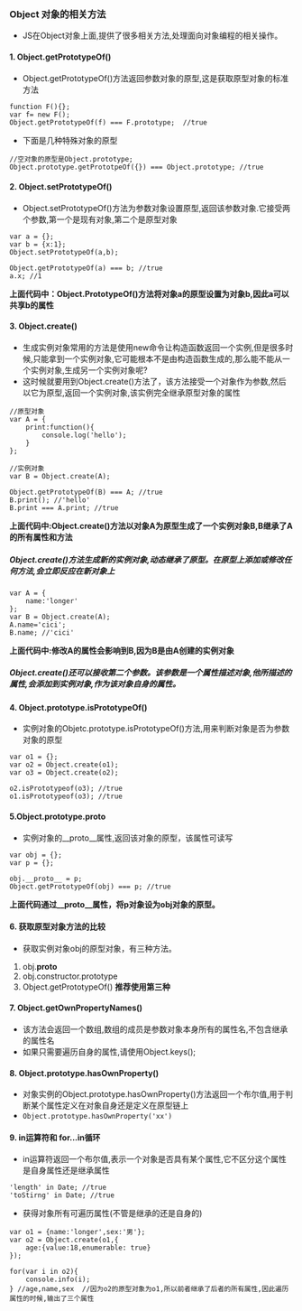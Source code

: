 ### Object 对象的相关方法
- JS在Object对象上面,提供了很多相关方法,处理面向对象编程的相关操作。
#### 1. Object.getPrototypeOf()
- Object.getPrototypeOf()方法返回参数对象的原型,这是获取原型对象的标准方法
```
function F(){};
var f= new F();
Object.getPrototypeOf(f) === F.prototype;  //true
```
- 下面是几种特殊对象的原型
```
//空对象的原型是Object.prototype;
Object.prototype.getPrototpeOf({}) === Object.prototype; //true
```
#### 2. Object.setPrototypeOf()
- Object.setPrototypeOf()方法为参数对象设置原型,返回该参数对象.它接受两个参数,第一个是现有对象,第二个是原型对象
```
var a = {};
var b = {x:1};
Object.setPrototypeOf(a,b);

Object.getPrototypeOf(a) === b; //true
a.x; //1
```
**上面代码中：Object.PrototypeOf()方法将对象a的原型设置为对象b,因此a可以共享b的属性**
#### 3. Object.create()
- 生成实例对象常用的方法是使用new命令让构造函数返回一个实例,但是很多时候,只能拿到一个实例对象,它可能根本不是由构造函数生成的,那么能不能从一个实例对象,生成另一个实例对象呢?
- 这时候就要用到Object.create()方法了，该方法接受一个对象作为参数,然后以它为原型,返回一个实例对象,该实例完全继承原型对象的属性
```
//原型对象
var A = {
    print:function(){
        console.log('hello');
    }
};

//实例对象
var B = Object.create(A);

Object.getPrototypeOf(B) === A; //true
B.print(); //'hello'
B.print === A.print; //true
```
**上面代码中:Object.create()方法以对象A为原型生成了一个实例对象B,B继承了A的所有属性和方法**
##### Object.create()方法生成新的实例对象,动态继承了原型。在原型上添加或修改任何方法,会立即反应在新对象上
```
var A = {
    name:'longer'
};
var B = Object.create(A);
A.name='cici';
B.name; //'cici'
```
**上面代码中:修改A的属性会影响到B,因为B是由A创建的实例对象**
##### Object.create()还可以接收第二个参数。该参数是一个属性描述对象,他所描述的属性,会添加到实例对象,作为该对象自身的属性。
#### 4. Object.prototype.isPrototypeOf()
- 实例对象的Objetc.prototype.isPrototypeOf()方法,用来判断对象是否为参数对象的原型
```
var o1 = {};
var o2 = Object.create(o1);
var o3 = Object.create(o2);

o2.isPrototypeof(o3); //true
o1.isPrototypeof(o3); //true
```
#### 5.Object.prototype.__proto__
- 实例对象的__proto__属性,返回该对象的原型，该属性可读写
```
var obj = {};
var p = {};

obj.__proto__ = p;
Object.getPrototypeOf(obj) === p; //true
```
**上面代码通过__proto__属性，将p对象设为obj对象的原型。**
#### 6. 获取原型对象方法的比较
- 获取实例对象obj的原型对象，有三种方法。
1. obj.__proto__
2. obj.constructor.prototype
3. Object.getPrototypeOf()
**推荐使用第三种**
#### 7. Object.getOwnPropertyNames()
- 该方法会返回一个数组,数组的成员是参数对象本身所有的属性名,不包含继承的属性名
- 如果只需要遍历自身的属性,请使用Object.keys();
#### 8. Object.prototype.hasOwnProperty()
- 对象实例的Object.prototype.hasOwnProperty()方法返回一个布尔值,用于判断某个属性定义在对象自身还是定义在原型链上
- `Object.prototype.hasOwnProperty('xx')`
#### 9. in运算符和 for...in循环
- in运算符返回一个布尔值,表示一个对象是否具有某个属性,它不区分这个属性是自身属性还是继承属性
```
'length' in Date; //true
'toStirng' in Date; //true
```
- 获得对象所有可遍历属性(不管是继承的还是自身的)
```
var o1 = {name:'longer',sex:'男'};
var o2 = Object.create(o1,{
    age:{value:18,enumerable: true}
});

for(var i in o2){
    console.info(i);
} //age,name,sex  //因为o2的原型对象为o1,所以前者继承了后者的所有属性,因此遍历属性的时候,输出了三个属性
```
